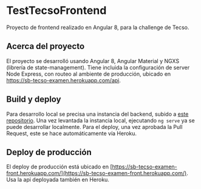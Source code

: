 # TestTecsoFrontend

Proyecto de frontend realizado en Angular 8, para la challenge de Tecso. 

## Acerca del proyecto

El proyecto se desarrolló usando Angular 8, Angular Material y NGXS (librería de state-management). Tiene incluida la configuración de server Node Express, con routeo al ambiente de producción, ubicado en https://sb-tecso-examen.herokuapp.com/api.

## Build y deploy

Para desarrollo local se precisa una instancia del backend, subido a [este repositorio](https://github.com/ghorkov32/-test-spring-boot-level-1).
Una vez levantada la instancia local, ejecutando `ng serve` ya se puede desarrollar localmente.
Para el deploy, una vez aprobada la Pull Request, este se hace automáticamente vía Heroku.

## Deploy de producción

El deploy de producción está ubicado en [https://sb-tecso-examen-front.herokuapp.com/](https://sb-tecso-examen-front.herokuapp.com/). Usa la api deployada también en Heroku.
